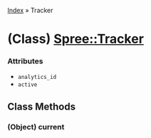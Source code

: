[Index](../_index.md) » Tracker

# (Class) [Spree::Tracker](http://m.gymplayer.com/tracker.rb)

### Attributes
* `analytics_id`
* `active`

## Class Methods
### (Object) **current**

